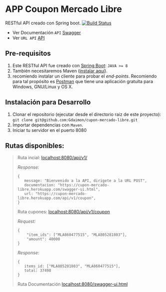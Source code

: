 # APP Coupon Mercado Libre
RESTful API creado con Spring boot.
[![Build Status](https://travis-ci.com/Gdaimon/cupon-mercado-libre.svg?branch=master)](https://travis-ci.com/Gdaimon/cupon-mercado-libre)

* Ver Documentación `API` [Swagger](https://cupon-mercado-libre.herokuapp.com/swagger-ui.html)
* Ver `URL API` [API](https://cupon-mercado-libre.herokuapp.com/api/v1/)

## Pre-requisitos

1. Este RESTful API fue creado con [Spring Boot](https://start.spring.io/):
`JAVA >= 8`
2. También necesitaremos Maven ([instalar aquí](https://maven.apache.org/)).
3. recomiendo instalar un cliente para probar el *end-points*. 
Recomiendo para tal propósito es [Postman](https://www.getpostman.com/) que tiene una
aplicación gratuita para Windows, GNU/Linux y OS X.
## Instalación para Desarrollo

1. Clonar el repositorio (ejecutar desde el directorio raiz de este proyecto): `git clone git@github.com:Gdaimon/cupon-mercado-libre.git`
2. Importar dependencias con `Maven`.
3. Iniciar tu servidor en el puerto 8080

## Rutas disponibles:
> Ruta incial: 
> [localhost:8080/api/v1/](localhost:8080/api/v1/)
>
> *Response:*
>   ```
>   { 
>      message: "Bienvenido a la API, dirigete a la URL POST",
>      documentacion: "https://cupon-mercado-libre.herokuapp.com/swagger-ui.html",
>      url: "https://cupon-mercado-libre.herokuapp.com/api/v1/coupon",
>   }
>  ```
>
> Ruta cupones: 
> [localhost:8080/api/v1/coupon](localhost:8080/api/v1/coupon)
>
> *Request:*
>   ```
>   {
>       "item_ids": ["MLA860477515", "MLA805281803"],
>       "amount": 40000
>   }
>   ```
>
> *Response:*
>   ```
>   { 
>      items_id: ["MLA805281803", "MLA860477515"],
>      total: 37498
>   }
>  ``` 
>
> Ruta Documentación
> [localhost:8080/swagger-ui.html](localhost:8080/swagger-ui.html)
